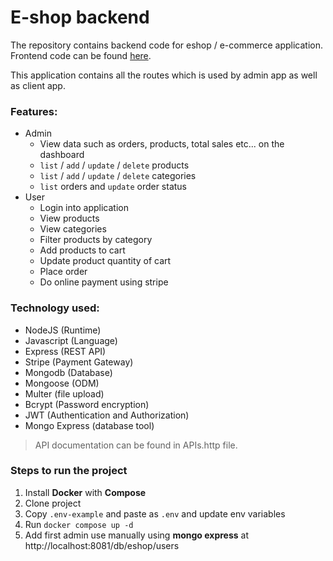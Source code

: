 # E-shop backend

The repository contains backend code for eshop / e-commerce application. Frontend code can be found [here](https://github.com/JayTailor45/mean-nx-eshop).

This application contains all the routes which is used by admin app as well as client app.

### Features:

- Admin
    - View data such as orders, products, total sales etc... on the dashboard
    - `list` / `add` / `update` / `delete` products
    - `list` / `add` / `update` / `delete` categories
    - `list` orders and `update` order status
- User
    - Login into application
    - View products
    - View categories
    - Filter products by category
    - Add products to cart
    - Update product quantity of cart
    - Place order
    - Do online payment using stripe

### Technology used:

- NodeJS (Runtime)
- Javascript (Language)
- Express (REST API)
- Stripe (Payment Gateway)
- Mongodb (Database)
- Mongoose (ODM)
- Multer (file upload)
- Bcrypt (Password encryption)
- JWT (Authentication and Authorization)
- Mongo Express (database tool)

> API documentation can be found in APIs.http file.

### Steps to run the project

1. Install **Docker** with **Compose**
2. Clone project
3. Copy `.env-example` and paste as `.env` and update env variables
4. Run ```docker compose up -d```
5. Add first admin use manually using **mongo express** at http://localhost:8081/db/eshop/users
